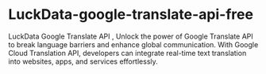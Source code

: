# LuckData-google-translate-api-free
LuckData Google Translate API , Unlock the power of Google Translate API to break language barriers and enhance global communication. With Google Cloud Translation API, developers can integrate real-time text translation into websites, apps, and services effortlessly.
